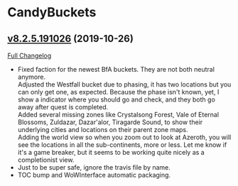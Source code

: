 # CandyBuckets

## [v8.2.5.191026](https://github.com/Vladinator89/wow-addon-candybuckets/tree/v8.2.5.191026) (2019-10-26)
[Full Changelog](https://github.com/Vladinator89/wow-addon-candybuckets/compare/v8.2.5.191021...v8.2.5.191026)

- Fixed faction for the newest BfA buckets. They are not both neutral anymore.  
    Adjusted the Westfall bucket due to phasing, it has two locations but you can only get one, as expected. Because the phase isn't known, yet, I show a indicator where you should go and check, and they both go away after quest is completed.  
    Added several missing zones like Crystalsong Forest, Vale of Eternal Blossoms, Zuldazar, Dazar'alor, Tiragarde Sound, to show their underlying cities and locations on their parent zone maps.  
    Adding the world view so when you zoom out to look at Azeroth, you will see the locations in all the sub-continents, more or less. Let me know if it's a game breaker, but it seems to be working quite nicely as a completionist view.  
- Just to be super safe, ignore the travis file by name.  
- TOC bump and WoWInterface automatic packaging.  
